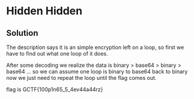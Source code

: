 # Hidden Hidden

## Solution

The description says it is an simple encryption left on a loop, so first we have to find out what one loop of it does.

After some decoding we realize the data is binary > base64 > binary > base64 ... so we can assume one loop is binary to base64 back to binary now we just need to repeat the loop until the flag comes out.

flag is GCTF{100p1n65_5_4ev44a44rz}